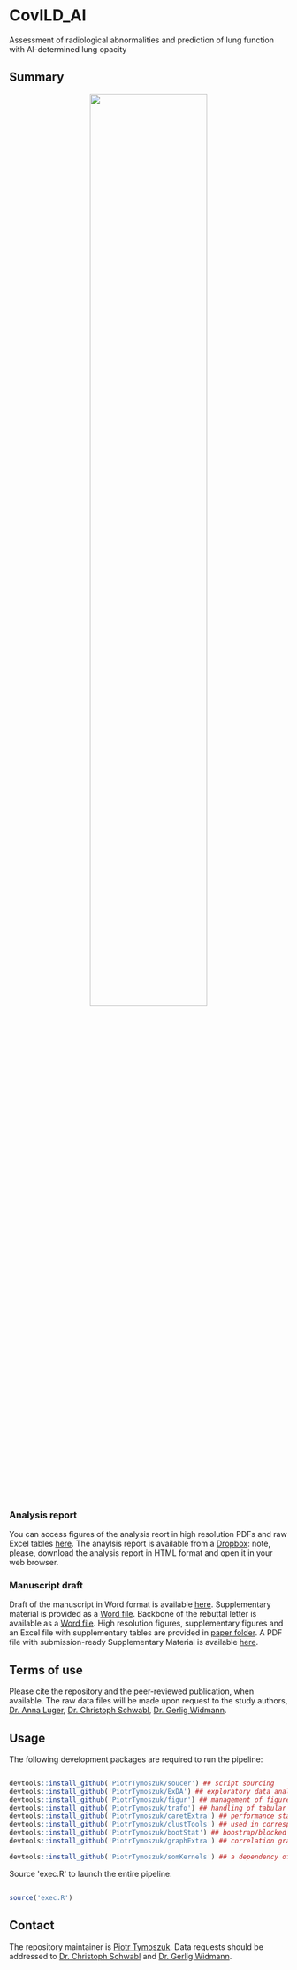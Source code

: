 # CovILD_AI
Assessment of radiological abnormalities and prediction of lung function with AI-determined lung opacity

## Summary

<p align = "center"> 
<img src = "https://github.com/PiotrTymoszuk/CovILD_AI/assets/80723424/ca6b16bc-fa19-4676-9163-cf889ef829ab" width = "65%">
</p>

### Analysis report

You can access figures of the analysis reort in high resolution PDFs and raw Excel tables [here](https://github.com/PiotrTymoszuk/CovILD_AI/tree/main/report). 
The anaylsis report is available from a [Dropbox](https://www.dropbox.com/scl/fo/k3pb2r24lvskfwg9yqfa5/h?rlkey=fixs1601asyzw6g5p7d5akewz&dl=0): note, please, download the analysis report in HTML format and open it in your web browser.

### Manuscript draft

Draft of the manuscript in Word format is available [here](https://github.com/PiotrTymoszuk/CovILD_AI/blob/main/paper/manuscript.docx). 
Supplementary material is provided as a [Word file](https://github.com/PiotrTymoszuk/CovILD_AI/blob/main/paper/supplementary_material.docx). 
Backbone of the rebuttal letter is available as a [Word file](https://github.com/PiotrTymoszuk/CovILD_AI/blob/main/paper/rebuttal_letter.docx).
High resolution figures, supplementary figures and an Excel file with supplementary tables are provided in [paper folder](https://github.com/PiotrTymoszuk/CovILD_AI/tree/main/paper). 
A PDF file with submission-ready Supplementary Material is available [here](https://github.com/PiotrTymoszuk/CovILD_AI/blob/main/paper/supplementary_material.pdf).

## Terms of use

Please cite the repository and the peer-reviewed publication, when available. The raw data files will be made upon request to the study authors, [Dr. Anna Luger](mailto:Anna.Luger@i-med.ac.at), [Dr. Christoph Schwabl](mailto:christoph.schwabl@i-med.ac.at), [Dr. Gerlig Widmann](mailto:gerlig.widmann@i-med.ac.at).

## Usage

The following development packages are required to run the pipeline:

```r

devtools::install_github('PiotrTymoszuk/soucer') ## script sourcing
devtools::install_github('PiotrTymoszuk/ExDA') ## exploratory data analysis and staristical hypothesis testing
devtools::install_github('PiotrTymoszuk/figur') ## management of figures and tables in Rmd documents
devtools::install_github('PiotrTymoszuk/trafo') ## handling of tabular data
devtools::install_github('PiotrTymoszuk/caretExtra') ## performance stats and visualization of caret models
devtools::install_github('PiotrTymoszuk/clustTools') ## used in correspondence analysis
devtools::install_github('PiotrTymoszuk/bootStat') ## boostrap/blocked bootstrap for ROC, inter-rater reliability stats and hypothesis testing
devtools::install_github('PiotrTymoszuk/graphExtra') ## correlation graphs

devtools::install_github('PiotrTymoszuk/somKernels') ## a dependency of `caretExtra`

```

Source 'exec.R' to launch the entire pipeline:

```r

source('exec.R')

```

## Contact

The repository maintainer is [Piotr Tymoszuk](mailto:piotr.s.tymoszuk@gmail.com). Data requests should be addressed to [Dr. Christoph Schwabl](mailto:christoph.schwabl@i-med.ac.at) and [Dr. Gerlig Widmann](mailto:gerlig.widmann@i-med.ac.at).

<br>
